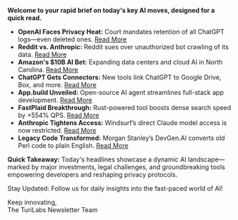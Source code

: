 **Welcome to your rapid brief on today's key AI moves, designed for a quick read.**

- **OpenAI Faces Privacy Heat:** Court mandates retention of all ChatGPT logs—even deleted ones. [Read More](https://arstechnica.com/tech-policy/2025/06/openai-says-court-forcing-it-to-save-all-chatgpt-logs-is-a-privacy-nightmare/)
- **Reddit vs. Anthropic:** Reddit sues over unauthorized bot crawling of its data. [Read More](https://www.theverge.com/ai-artificial-intelligence/679768/reddit-sues-anthropic-alleging-its-bots-accessed-reddit-more-than-100000-times-since-last-july)
- **Amazon's $10B AI Bet:** Expanding data centers and cloud AI in North Carolina. [Read More](https://www.wsj.com/tech/amazon-to-invest-10-billion-in-north-carolina-to-expand-ai-infrastructure-99f8e3e3)
- **ChatGPT Gets Connectors:** New tools link ChatGPT to Google Drive, Box, and more. [Read More](https://techcrunch.com/2025/06/04/chatgpt-introduces-meeting-recording-and-connectors-for-google-drive-box-and-more/)
- **App.build Unveiled:** Open-source AI agent streamlines full-stack app development. [Read More](https://www.app.build/)
- **FastPlaid Breakthrough:** Rust-powered tool boosts dense search speed by +554% QPS. [Read More](https://github.com/lightonai/fast-plaid)
- **Anthropic Tightens Access:** Windsurf’s direct Claude model access is now restricted. [Read More](https://techcrunch.com/2025/06/03/windsurf-says-anthropic-is-limiting-its-direct-access-to-claude-ai-models/)
- **Legacy Code Transformed:** Morgan Stanley’s DevGen.AI converts old Perl code to plain English. [Read More](https://www.entrepreneur.com/business-news/morgan-stanley-builds-ai-tool-that-fixes-major-coding-issue/492697)

**Quick Takeaway:** Today's headlines showcase a dynamic AI landscape—marked by major investments, legal challenges, and groundbreaking tools empowering developers and reshaping privacy protocols.

Stay Updated: Follow us for daily insights into the fast-paced world of AI! 

Keep innovating,  
The TuriLabs Newsletter Team